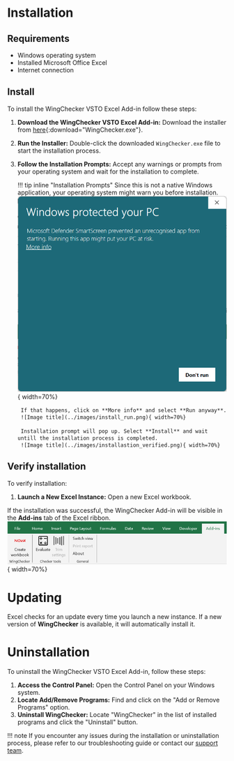 # Installation

## Requirements

- Windows operating system
- Installed Microsoft Office Excel
- Internet connection

## Install

To install the WingChecker VSTO Excel Add-in follow these steps:

1. **Download the WingChecker VSTO Excel Add-in:** Download the installer from [here](../files/setup.exe){:download="WingChecker.exe"}.
3. **Run the Installer:** Double-click the downloaded `WingChecker.exe` file to start the installation process.
4. **Follow the Installation Prompts:** Accept any warnings or prompts from your operating system and wait for the installation to complete.
    
    !!! tip inline "Installation Prompts"
        Since this is not a native Windows application, your operating system might warn you before installation.
        ![Image title](../images/install_more_info.png){ width=70%}

        If that happens, click on **More info** and select **Run anyway**.
        ![Image title](../images/install_run.png){ width=70%}

        Installation prompt will pop up. Select **Install** and wait untill the installation process is completed.
        ![Image title](../images/installastion_verified.png){ width=70%}



## Verify installation

To verify installation:

1. **Launch a New Excel Instance:** Open a new Excel workbook.

If the installation was successful, the WingChecker Add-in will be visible in the **Add-ins** tab of the Excel ribbon.
![Image title](../images/verify_installation.png){ width=70%}

# Updating

Excel checks for an update every time you launch a new instance. If a new version of **WingChecker** is available, it will automatically install it.

# Uninstallation

To uninstall the WingChecker VSTO Excel Add-in, follow these steps:

1. **Access the Control Panel:** Open the Control Panel on your Windows system.
2. **Locate Add/Remove Programs:** Find and click on the "Add or Remove Programs" option.
3. **Uninstall WingChecker:** Locate "WingChecker" in the list of installed programs and click the "Uninstall" button.

!!! note
    If you encounter any issues during the installation or uninstallation process, please refer to our troubleshooting guide or contact our [support team](../index.md#support).
